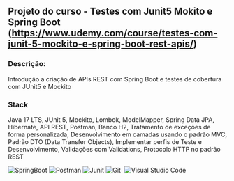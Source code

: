 
## Projeto do curso - Testes com Junit5 Mokito e Spring Boot (https://www.udemy.com/course/testes-com-junit-5-mockito-e-spring-boot-rest-apis/)

### Descrição: 
Introdução a criação de APIs REST com Spring Boot e testes de cobertura com JUnit5 e Mockito

### Stack

Java 17 LTS, JUnit 5, Mockito, Lombok, ModelMapper, Spring Data JPA, Hibernate, API REST, Postman, Banco H2, Tratamento de exceções de forma personalizada,
Desenvolvimento em camadas usando o padrão MVC, Padrão DTO (Data Transfer Objects), Implementar perfis de Teste e Desenvolvimento, Validações com Validations, Protocolo HTTP no padrão REST


![SpringBoot](https://img.shields.io/badge/-SpringBoot-05122A?style=flat&logo=springboot&logoColor=2FA75D)
![Postman](https://img.shields.io/badge/-Postman-05122A?style=flat&logo=postman&logoColor=#FF6C37)
![Junit](https://img.shields.io/badge/-Junit5-05122A?style=flat&logo=Junit5&logoColor=2FA75D)
![Git](https://img.shields.io/badge/-Git-05122A?style=flat&logo=git)&nbsp;
![Visual Studio Code](https://img.shields.io/badge/-Visual%20Studio%20Code-05122A?style=flat&logo=visual-studio-code&logoColor=007ACC)&nbsp;

